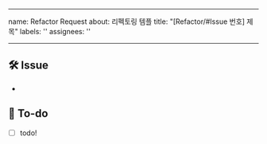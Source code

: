 
---
name: Refactor Request
about: 리펙토링 템플
title: "[Refactor/#Issue 번호] 제목"
labels: ''
assignees: ''

---

## 🛠 Issue
<!-- 이슈에 대해 간략하게 설명해주세요 -->
- 
## 📝 To-do
<!-- 진행할 작업에 대해 적어주세요 -->
- [ ] todo!
